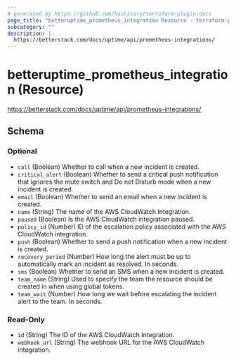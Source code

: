 ```yaml
---
# generated by https://github.com/hashicorp/terraform-plugin-docs
page_title: "betteruptime_prometheus_integration Resource - terraform-provider-better-uptime"
subcategory: ""
description: |-
  https://betterstack.com/docs/uptime/api/prometheus-integrations/
---
```


# betteruptime_prometheus_integration (Resource)

https://betterstack.com/docs/uptime/api/prometheus-integrations/



<!-- schema generated by tfplugindocs -->
## Schema

### Optional

- `call` (Boolean) Whether to call when a new incident is created.
- `critical_alert` (Boolean) Whether to send a critical push notification that ignores the mute switch and Do not Disturb mode when a new incident is created.
- `email` (Boolean) Whether to send an email when a new incident is created.
- `name` (String) The name of the AWS CloudWatch Integration.
- `paused` (Boolean) Is the AWS CloudWatch integration paused.
- `policy_id` (Number) ID of the escalation policy associated with the AWS CloudWatch integration.
- `push` (Boolean) Whether to send a push notification when a new incident is created.
- `recovery_period` (Number) How long the alert must be up to automatically mark an incident as resolved. In seconds.
- `sms` (Boolean) Whether to send an SMS when a new incident is created.
- `team_name` (String) Used to specify the team the resource should be created in when using global tokens.
- `team_wait` (Number) How long we wait before escalating the incident alert to the team. In seconds.

### Read-Only

- `id` (String) The ID of the AWS CloudWatch Integration.
- `webhook_url` (String) The webhook URL for the AWS CloudWatch integration.


